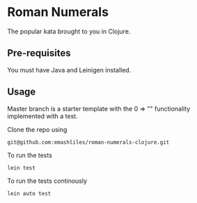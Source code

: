 # Roman Numerals

The popular kata brought to you in Clojure.

## Pre-requisites 

You must have Java and Leinigen installed.

## Usage

Master branch is a starter template with the 0 => "" functionality implemented with a test.

Clone the repo using

```
git@github.com:emashliles/roman-numerals-clojure.git

```

To run the tests

```
lein test

```

To run the tests continously

```
lein auto test
```
